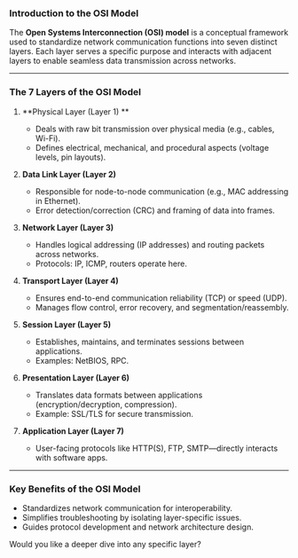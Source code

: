  

### **Introduction to the OSI Model**  

The **Open Systems Interconnection (OSI) model** is a conceptual framework used to standardize network communication functions into seven distinct layers. Each layer serves a specific purpose and interacts with adjacent layers to enable seamless data transmission across networks.

---

### **The 7 Layers of the OSI Model**  

1. **Physical Layer (Layer 1) **  
   - Deals with raw bit transmission over physical media (e.g., cables, Wi-Fi).  
   - Defines electrical, mechanical, and procedural aspects (voltage levels, pin layouts).  

2. **Data Link Layer (Layer 2)**  
   - Responsible for node-to-node communication (e.g., MAC addressing in Ethernet).  
   - Error detection/correction (CRC) and framing of data into frames.  

3. **Network Layer (Layer 3)**  
   - Handles logical addressing (IP addresses) and routing packets across networks.  
   - Protocols: IP, ICMP, routers operate here.  

4. **Transport Layer (Layer 4)**  
   - Ensures end-to-end communication reliability (TCP) or speed (UDP).  
   - Manages flow control, error recovery, and segmentation/reassembly.  

5. **Session Layer (Layer 5)**  
   - Establishes, maintains, and terminates sessions between applications.  
   - Examples: NetBIOS, RPC.  

6. **Presentation Layer (Layer 6)**  
   - Translates data formats between applications (encryption/decryption, compression).  
   - Example: SSL/TLS for secure transmission.  

7. **Application Layer (Layer 7)**  
   - User-facing protocols like HTTP(S), FTP, SMTP—directly interacts with software apps.  

---

### **Key Benefits of the OSI Model**  
- Standardizes network communication for interoperability.  
- Simplifies troubleshooting by isolating layer-specific issues.  
- Guides protocol development and network architecture design.

Would you like a deeper dive into any specific layer?